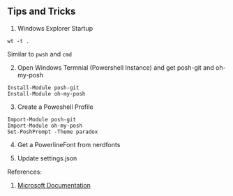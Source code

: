 ## Tips and Tricks

1. Windows Explorer Startup

``
wt -t .
``

Similar to ``pwsh`` and ``cmd``

2. Open Windows Termnial (Powershell Instance) and get posh-git and oh-my-posh 

```terminal
Install-Module posh-git
Install-Module oh-my-posh 
```

3. Create a Poweshell Profile

```terminal
Import-Module posh-git
Import-Module oh-my-posh
Set-PoshPrompt -Theme paradox
```


4. Get a PowerlineFont from nerdfonts


5. Update settings.json


References:

1. [Microsoft Documentation](https://docs.microsoft.com/en-us/windows/terminal/tutorials/powerline-setup)